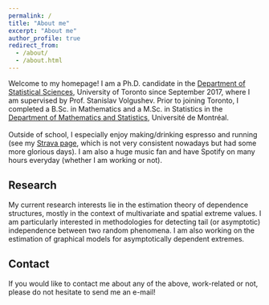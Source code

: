 ```yaml
---
permalink: /
title: "About me"
excerpt: "About me"
author_profile: true
redirect_from: 
  - /about/
  - /about.html
---
```


Welcome to my homepage! I am a Ph.D. candidate in the <a href="https://www.statistics.utoronto.ca/">Department of Statistical Sciences</a>, University of Toronto since September 2017, where I am supervised by Prof. Stanislav Volgushev. Prior to joining Toronto, I completed a B.Sc. in Mathematics and a M.Sc. in Statistics in the <a href="https://dms.umontreal.ca/">Department of Mathematics and Statistics</a>, Université de Montréal.
<br><br>
Outside of school, I especially enjoy making/drinking espresso and running (see my <a href="https://www.strava.com/athletes/30196526">Strava page</a>, which is not very consistent nowadays but had some more glorious days). I am also a huge music fan and have Spotify on many hours everyday (whether I am working or not).

<h2>Research</h2>
My current research interests lie in the estimation theory of dependence structures, mostly in the context of multivariate and spatial extreme values. I am particularly interested in methodologies for detecting tail (or asymptotic) independence between two random phenomena. I am also working on the estimation of graphical models for asymptotically dependent extremes.

<h2>Contact</h2>
If you would like to contact me about any of the above, work-related or not, please do not hesitate to send me an e-mail!
